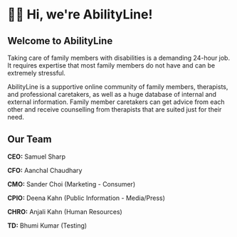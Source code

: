 # 👋🏻 Hi, we're AbilityLine!

## Welcome to AbilityLine

Taking care of family members with disabilities is a demanding 24-hour job. It requires expertise that most family members do not have and can be extremely stressful.

AbilityLine is a supportive online community of family members, therapists, and professional caretakers, as well as a huge database of internal and external information. Family member caretakers can get advice from each other and receive counselling from therapists that are suited just for their need.

## Our Team

**CEO:** Samuel Sharp

**CFO:** Aanchal Chaudhary

**CMO:** Sander Choi (Marketing - Consumer)

**CPIO:** Deena Kahn (Public Information - Media/Press)

**CHRO:** Anjali Kahn (Human Resources)

**TD:** Bhumi Kumar (Testing)
